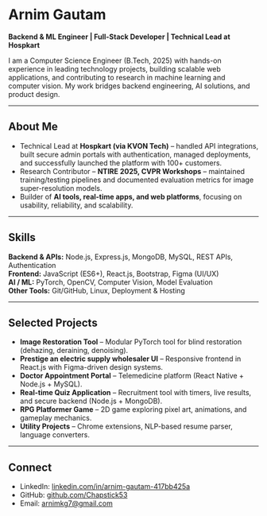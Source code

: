 # Arnim Gautam

**Backend & ML Engineer | Full-Stack Developer | Technical Lead at Hospkart**

I am a Computer Science Engineer (B.Tech, 2025) with hands-on experience in leading technology projects, building scalable web applications, and contributing to research in machine learning and computer vision. My work bridges backend engineering, AI solutions, and product design.

---

## About Me
- Technical Lead at **Hospkart (via KVON Tech)** – handled API integrations, built secure admin portals with authentication, managed deployments, and successfully launched the platform with 100+ customers.
- Research Contributor – **NTIRE 2025, CVPR Workshops** – maintained training/testing pipelines and documented evaluation metrics for image super-resolution models.
- Builder of **AI tools, real-time apps, and web platforms**, focusing on usability, reliability, and scalability.

---

## Skills
**Backend & APIs:** Node.js, Express.js, MongoDB, MySQL, REST APIs, Authentication  
**Frontend:** JavaScript (ES6+), React.js, Bootstrap, Figma (UI/UX)  
**AI / ML:** PyTorch, OpenCV, Computer Vision, Model Evaluation  
**Other Tools:** Git/GitHub, Linux, Deployment & Hosting  

---

## Selected Projects
- **Image Restoration Tool** – Modular PyTorch tool for blind restoration (dehazing, deraining, denoising).  
- **Prestige an electric supply wholesaler UI** – Responsive frontend in React.js with Figma-driven design systems.  
- **Doctor Appointment Portal** – Telemedicine platform (React Native + Node.js + MySQL).  
- **Real-time Quiz Application** – Recruitment tool with timers, live results, and secure backend (Node.js + MongoDB).  
- **RPG Platformer Game** – 2D game exploring pixel art, animations, and gameplay mechanics.  
- **Utility Projects** – Chrome extensions, NLP-based resume parser, language converters.

---

## Connect
- LinkedIn: [linkedin.com/in/arnim-gautam-417bb425a](https://www.linkedin.com/in/arnim-gautam-417bb425a/)  
- GitHub: [github.com/Chapstick53](https://github.com/Chapstick53)  
- Email: arnimkg7@gmail.com  
